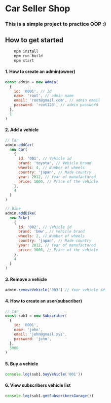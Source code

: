 # Car Seller Shop

### This is a simple project to practice OOP :)

## How to get started

```javascript
    npm install
    npm run build
    npm start
```

#### 1. How to create an admin(owner)

```javascript
const admin = new Admin(
  {
    id: '0001', // Id
    name: 'root', // admin name
    email: 'root@gmail.com', // admin email
    password: 'root123', // admin password
  },
  1
)
```

#### 2. Add a vehicle

```javascript
// Car
admin.addCar(
  new Car(
    {
      id: '001', // Vehicle id
      brand: 'toyota', // Vehicle brand
      wheels: 4, // Number of wheels
      country: 'japan', // Made country
      year: 2012, // Year of manufactured
      price: 1000, // Price of the vehicle
    },
    4
  )
)
```

```javascript
// Bike
admin.addBike(
  new Bike(
    {
      id: '002', // Vehicle id
      brand: 'bmw', // Vehicle brand
      wheels: 2, // Number of wheels
      country: 'japan', // Made country
      year: 2012, // Year of manufactured
      price: 3000, // Price of the vehicle
    },
    4
  )
)
```

#### 3. Remove a vehicle

```javascript
admin.removeVehicle('003') // Your vehicle id
```

#### 4. How to create an user(subscriber)

```javascript
// Car
const sub1 = new Subscriber(
  {
    id: '0001',
    name: 'john',
    email: 'john@gmail.xyz',
    password: 'john',
  },
  5000
)
```

#### 5. Buy a vehicle

```javascript
console.log(sub1.buyVehicle('001'))
```

#### 6. View subscribers vehicle list

```javascript
console.log(sub1.getSubscribersGarage())
```
